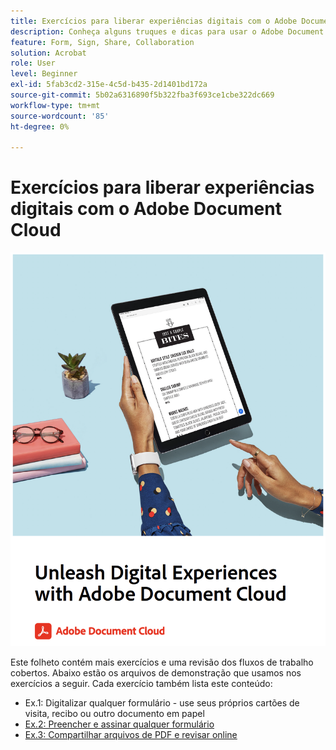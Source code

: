 ```yaml
---
title: Exercícios para liberar experiências digitais com o Adobe Document Cloud
description: Conheça alguns truques e dicas para usar o Adobe Document Cloud
feature: Form, Sign, Share, Collaboration
solution: Acrobat
role: User
level: Beginner
exl-id: 5fab3cd2-315e-4c5d-b435-2d1401bd172a
source-git-commit: 5b02a6316890f5b322fba3f693ce1cbe322dc669
workflow-type: tm+mt
source-wordcount: '85'
ht-degree: 0%

---
```


# Exercícios para liberar experiências digitais com o Adobe Document Cloud

[![imagem](assets/rebrand.png)](assets/Unleash_Digital_Experiences_with_Adobe_Document_Cloud.pdf)

Este folheto contém mais exercícios e uma revisão dos fluxos de trabalho cobertos. Abaixo estão os arquivos de demonstração que usamos nos exercícios a seguir. Cada exercício também lista este conteúdo:

* Ex.1: Digitalizar qualquer formulário - use seus próprios cartões de visita, recibo ou outro documento em papel
* [Ex.2: Preencher e assinar qualquer formulário](assets/03_FillSignScan.zip)
* [Ex.3: Compartilhar arquivos de PDF e revisar online](assets/01_Review.zip)
